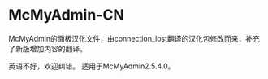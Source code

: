 McMyAdmin-CN
============

McMyAdmin的面板汉化文件，由connection_lost翻译的汉化包修改而来，补充了新版增加内容的翻译。

英语不好，欢迎纠错。
适用于McMyAdmin2.5.4.0。
